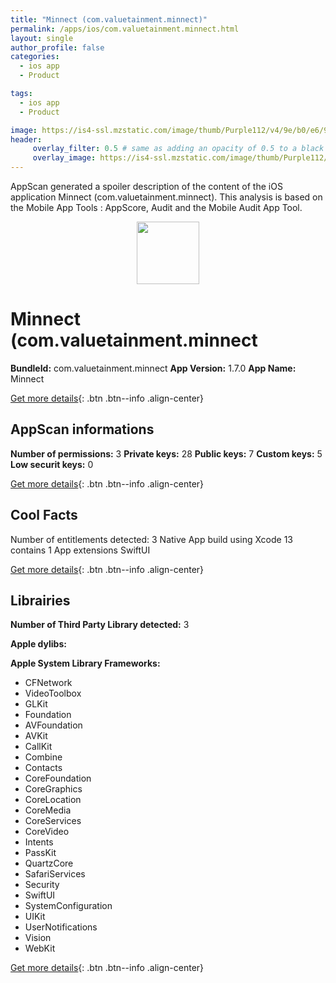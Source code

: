 ```yaml
---
title: "Minnect (com.valuetainment.minnect)"
permalink: /apps/ios/com.valuetainment.minnect.html
layout: single
author_profile: false
categories: 
  - ios app 
  - Product 

tags: 
  - ios app 
  - Product 

image: https://is4-ssl.mzstatic.com/image/thumb/Purple112/v4/9e/b0/e6/9eb0e6e6-34ad-e5ea-1c52-e86211073782/AppIcon-1x_U007emarketing-0-7-0-85-220.png/512x512bb.jpg
header: 
     overlay_filter: 0.5 # same as adding an opacity of 0.5 to a black background
     overlay_image: https://is4-ssl.mzstatic.com/image/thumb/Purple112/v4/9e/b0/e6/9eb0e6e6-34ad-e5ea-1c52-e86211073782/AppIcon-1x_U007emarketing-0-7-0-85-220.png/512x512bb.jpg
---
```

AppScan generated a spoiler description of the content of the iOS application Minnect (com.valuetainment.minnect). This analysis is based on the Mobile App Tools : AppScore, Audit and the Mobile Audit App Tool.

  
  
<div style="text-align: center;"><img src="https://is4-ssl.mzstatic.com/image/thumb/Purple112/v4/9e/b0/e6/9eb0e6e6-34ad-e5ea-1c52-e86211073782/AppIcon-1x_U007emarketing-0-7-0-85-220.png/512x512bb.jpg" width="100" height="100"></div>  
  
# Minnect (com.valuetainment.minnect

**BundleId:** com.valuetainment.minnect
**App Version:** 1.7.0
**App Name:** Minnect


[Get more details](/pricing.html){: .btn .btn--info .align-center}  
  
## AppScan informations 

**Number of permissions:** 3
**Private keys:** 28
**Public keys:** 7
**Custom keys:** 5
**Low securit keys:** 0
  
[Get more details](/pricing.html){: .btn .btn--info .align-center}

## Cool Facts

Number of entitlements detected: 3
Native App
build using Xcode 13
contains 1 App extensions
SwiftUI
  
[Get more details](/pricing.html){: .btn .btn--info .align-center}

## Librairies 
**Number of Third Party Library detected:** 3

**Apple dylibs:**


**Apple System Library Frameworks:**
- CFNetwork
- VideoToolbox
- GLKit
- Foundation
- AVFoundation
- AVKit
- CallKit
- Combine
- Contacts
- CoreFoundation
- CoreGraphics
- CoreLocation
- CoreMedia
- CoreServices
- CoreVideo
- Intents
- PassKit
- QuartzCore
- SafariServices
- Security
- SwiftUI
- SystemConfiguration
- UIKit
- UserNotifications
- Vision
- WebKit


  
[Get more details](/pricing.html){: .btn .btn--info .align-center}

